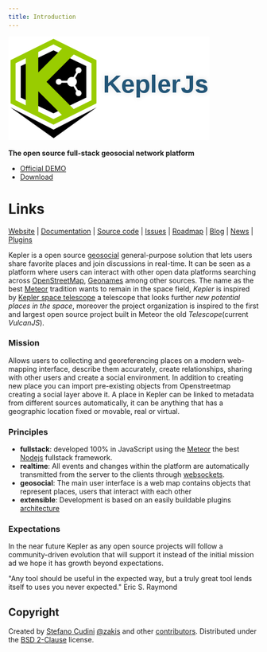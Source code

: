 ```yaml
---
title: Introduction
---
```


![KeplerJs](images/keplerjs.png) 

**The open source full-stack geosocial network platform**

* [Official DEMO](https://demo.keplerjs.io/)
* [Download](https://github.com/Keplerjs/Kepler/releases)

# Links

[Website](http://keplerjs.io/) | [Documentation](http://docs.keplerjs.io/) | [Source code](https://github.com/Keplerjs) | [Issues](https://waffle.io/Keplerjs/Kepler) | [Roadmap](http://bit.ly/KeplerJsRoadmap) | [Blog](https://medium.com/keplerjs) | [News](https://twitter.com/Kepler_JS) | [Plugins](https://atmospherejs.com/keplerjs)

Kepler is a open source [geosocial](https://en.wikipedia.org/wiki/Geosocial_networking) general-purpose solution that lets users share favorite places and join discussions in real-time. It can be seen as a platform where users can interact with other open data platforms searching across [OpenStreetMap](http://www.openstreetmap.org/about), [Geonames](http://www.geonames.org/) among other sources.
The name as the best [Meteor](https://www.meteor.com/) tradition wants to remain in the space field, *Kepler* is inspired by [Kepler space telescope](https://en.wikipedia.org/wiki/Kepler_Mission) a telescope that looks further *new potential places in the space*, moreover the project organization is inspired to the first and largest open source project built in Meteor the old *Telescope*(current *VulcanJS*).

### Mission
Allows users to collecting and georeferencing places on a modern web-mapping interface, describe them accurately, create relationships, sharing with other users and create a social environment. In addition to creating new place you can import pre-existing objects from Openstreetmap creating a social layer above it.
A place in Kepler can be linked to metadata from different sources automatically, it can be anything that has a geographic location fixed or movable, real or virtual.

### Principles

* **fullstack**: developed 100% in JavaScript using the [Meteor](https://www.meteor.com/) the best [Nodejs](https://nodejs.org/) fullstack framework.
* **realtime**: All events and changes within the platform are automatically transmitted from the server to the clients through [websockets](https://developer.mozilla.org/en-US/docs/Web/API/WebSockets_API).
* **geosocial**: The main user interface is a web map contains objects that represent places, users that interact with each other
* **extensible**: Development is based on an easily buildable plugins [architecture](http://docs.keplerjs.io/architecture.html)


### Expectations
In the near future Kepler as any open source projects will follow a community-driven evolution that will support it instead of the initial mission ad we hope it has growth beyond expectations.

"Any tool should be useful in the expected way, but a truly great tool lends itself to uses you never expected."
Eric S. Raymond

## Copyright
Created by [Stefano Cudini](https://github.com/stefanocudini) [@zakis](http://twitter.com/zakis) and other [contributors](https://github.com/Keplerjs/Kepler/graphs/contributors).
Distributed under the [BSD 2-Clause](https://opensource.org/licenses/BSD-2-Clause) license.
